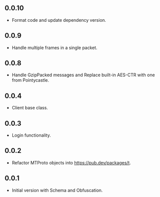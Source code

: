 ## 0.0.10

- Format code and update dependency version.

## 0.0.9

- Handle multiple frames in a single packet.

## 0.0.8

- Handle GzipPacked messages and Replace built-in AES-CTR with one from Pointycastle.

## 0.0.4

- Client base class.

## 0.0.3

- Login functionality.

## 0.0.2

- Refactor MTProto objects into https://pub.dev/packages/t.

## 0.0.1

- Initial version with Schema and Obfuscation.
